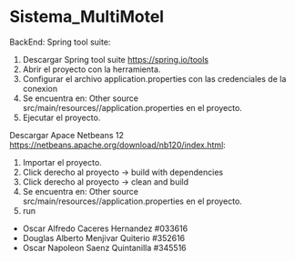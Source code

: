 # Sistema_MultiMotel
BackEnd: 
Spring tool suite:
1. Descargar Spring tool suite  https://spring.io/tools
2. Abrir el proyecto con la herramienta.
3. Configurar el archivo application.properties con las credenciales de la conexion
4. Se encuentra en: Other source src/main/resources/<default package>/application.properties en el proyecto.
5. Ejecutar el proyecto.

Descargar Apace Netbeans 12 https://netbeans.apache.org/download/nb120/index.html:
1. Importar el proyecto. 
2. Click derecho al proyecto -> build with dependencies 
3. Click derecho al proyecto -> clean and build 
4. Se encuentra en: Other source src/main/resources/<default package>/application.properties en el proyecto.
5. run

- Oscar Alfredo Caceres Hernandez #033616
- Douglas Alberto Menjivar Quiterio #352616
- Oscar Napoleon Saenz Quintanilla #345516
